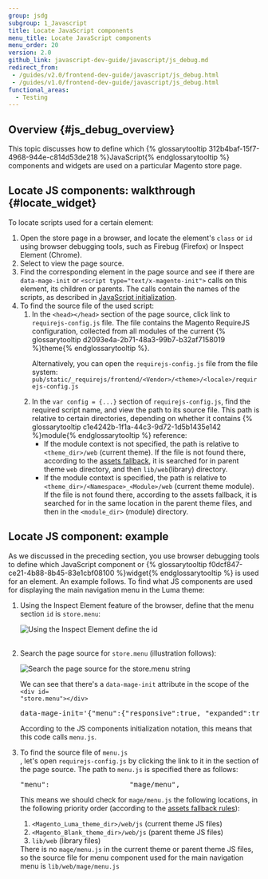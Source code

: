 ```yaml
---
group: jsdg
subgroup: 1_Javascript
title: Locate JavaScript components
menu_title: Locate JavaScript components
menu_order: 20
version: 2.0
github_link: javascript-dev-guide/javascript/js_debug.md
redirect_from:
 - /guides/v2.0/frontend-dev-guide/javascript/js_debug.html
 - /guides/v1.0/frontend-dev-guide/javascript/js_debug.html
functional_areas:
  - Testing
---
```


## Overview   {#js_debug_overview}

This topic discusses how to define which {% glossarytooltip 312b4baf-15f7-4968-944e-c814d53de218 %}JavaScript{% endglossarytooltip %} components and widgets are used on a particular Magento store page.

## Locate JS components: walkthrough   {#locate_widget}

To locate scripts used for a certain element:

<ol>
<li>Open the store page in a browser, and locate the element's <code>class</code> or <code>id</code> using browser debugging tools, such as Firebug (Firefox) or Inspect Element (Chrome).</li>

<li>Select to view the page source.</li>
<li>Find the corresponding element in the page source and see if there are <code>data-mage-init</code> or <code>&lt;script type=&quot;text/x-magento-init&quot;&gt;</code> calls on this element, its children or parents. The calls contain the names of the scripts, as described in <a href="{{ site.baseurl }}/videos/fundamentals/add-a-javascript-module/" target="_blank">JavaScript initialization</a>. 
</li>
<li>
To find the source file of the used script:
<ol>
<li>In the <code>&lt;head&gt;&lt;/head&gt;</code> section of the page source, click link to <code>requirejs-config.js</code> file. The file contains the Magento RequireJS configuration, collected from all modules of the current {% glossarytooltip d2093e4a-2b71-48a3-99b7-b32af7158019 %}theme{% endglossarytooltip %}.
<div class="bs-callout bs-callout-info" id="info">
<span class="glyphicon-class">
<p>Alternatively, you can open the <code>requirejs-config.js</code> file from the file system: <code>pub/static/_requirejs/frontend/&lt;Vendor&gt;/&lt;theme&gt;/&lt;locale&gt;/requirejs-config.js</code></p></span>
</div>
</li>
<li>In the <code>var config = {...}</code> section of <code>requirejs-config.js</code>, find the required script name, and view the path to its source file. This path is relative to certain directories, depending on whether it contains {% glossarytooltip c1e4242b-1f1a-44c3-9d72-1d5b1435e142 %}module{% endglossarytooltip %} reference:
<ul>
<li>If the module context is not specified, the path is relative to <code>&lt;theme_dir&gt;/web</code> (current theme). If the file is not found there, according to the <a href="{{ page.baseurl }}/frontend-dev-guide/themes/theme-inherit.html#theme-inherit-static">assets fallback</a>, it is searched for in parent theme <code>web</code> directory, and then <code>lib/web</code>(library) directory.</li>

<li>If the module context is specified, the path is relative to  <code>&lt;theme_dir&gt;/&lt;Namespace&gt;_&lt;Module&gt;/web</code> (current theme module). If the file is not found there, according to the assets fallback, it is searched for in the same location in the parent theme files, and then in the <code>&lt;module_dir&gt;</code> (module) directory.</li>

</ul>
</li>
</ol>
</li>
</ol>

## Locate JS component: example

As we discussed in the preceding section, you use browser debugging tools to define which JavaScript component or {% glossarytooltip f0dcf847-ce21-4b88-8b45-83e1cbf08100 %}widget{% endglossarytooltip %} is used for an element. An example follows.
To find what JS components are used for displaying the main navigation menu in the Luma theme:

<ol>
<li>Using the Inspect Element feature of the browser, define that the menu section <code>id</code> is <code>store.menu</code>:

<p>
<img src="{{ site.baseurl }}/common/images/fdg_js_debug1.png" alt="Using the Inspect Element define the id">
</p>


</li>
<br>
<li>Search the page source for <code>store.menu</code> (illustration follows):
<p>
<img src="{{ site.baseurl }}/common/images/fdg_js_debug2.png" alt="Search the page source for the store.menu string">
</p>

We can see that there's a <code>data-mage-init</code> attribute in the scope of the <code>&lt;div id= &quot;store.menu&quot;&gt;&lt;/div&gt;</code>

<pre>
data-mage-init='{"menu":{"responsive":true, "expanded":true, "position":{"my":"left top","at":"left bottom"}}}'
</pre>

According to the JS components initialization notation, this means that this code calls <code>menu.js</code>.
</li>
<li>To find the source file of <code>menu.js</code></li>, let's open <code>requirejs-config.js</code> by clicking the link to it in the <head></head> section of the page source. The path to <code>menu.js</code> is specified there as follows:
<pre>
"menu":                   "mage/menu",
</pre>

This means we should check for <code>mage/menu.js</code> the following locations, in the following priority order (according to the <a href="{{ page.baseurl }}/frontend-dev-guide/themes/theme-inherit.html#theme-inherit-static">assets fallback rules</a>):
<ol>
<li><code>&lt;Magento_Luma_theme_dir&gt;/web/js</code> (current theme JS files)</li>
<li><code>&lt;Magento_Blank_theme_dir&gt;/web/js</code> (parent theme JS files)</li>
<li><code>lib/web</code> (library files)</li>
</ol>
There is no <code>mage/menu.js</code> in the current theme or parent theme JS files, so the source file for menu component used for the main navigation menu is <code>lib/web/mage/menu.js</code>
</ol>
